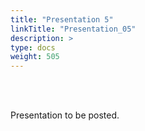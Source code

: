 ```yaml
---
title: "Presentation 5"
linkTitle: "Presentation_05"
description: >
type: docs
weight: 505
---
```


<br></br>

Presentation to be posted.





